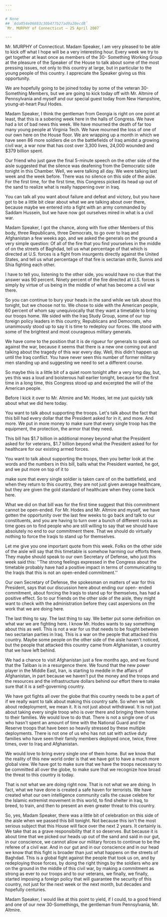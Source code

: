 ```yaml
---
---

# None
## `6da054e06883c30b477b27ad9a20ecd8`
`Mr. MURPHY of Connecticut — 25 April 2007`

---
```



Mr. MURPHY of Connecticut. Madam Speaker, I am very pleased to be 
able to kick off what I hope will be a very interesting hour. Every 
week we try to get together at least once as members of the 30-
Something Working Group at the pleasure of the Speaker of the House to 
talk about some of the most pressing issues, not only to this country 
at large, but in particular to the young people of this country. I 
appreciate the Speaker giving us this opportunity.

We are hopefully going to be joined today by some of the veteran 30-
Something Members, but we are going to kick today off with Mr. Altmire 
of Pennsylvania and myself and our special guest today from New 
Hampshire, young-at-heart Paul Hodes.

Madam Speaker, I think the gentleman from Georgia is right on one 
point at least, that this is a sobering week here in the halls of 
Congress. We have had a lot of bad news this week. We have mourned the 
death of far too many young people at Virginia Tech. We have mourned 
the loss of one of our own here on the House floor. We are wrapping up 
a month in which we have seen 86 more soldiers die on the battlefields 
of Iraq amidst a growing civil war, a war now that has cost over 3,300 
lives, 24,000 wounded and $379 billion spent.

Our friend who just gave the final 5-minute speech on the other side 
of the aisle suggested that the silence was deafening from the 
Democratic side tonight in this Chamber. Well, we were talking all day. 
We were talking last week and the week before. There was no silence on 
this side of the aisle. For the first time, for the first time, this 
Congress picked its head up out of the sand to realize what is really 
happening over in Iraq.

You can talk all you want about failure and defeat and victory, but 
you have got to be a little bit clear about what we are talking about 
over there, because maybe we entered into a fight with an army 
commanded by Saddam Hussein, but we have now got ourselves mired in 
what is a civil war.

Madam Speaker, I got the chance, along with five other Members of 
this body, three Republicans, three Democrats, to go over to Iraq and 
Afghanistan a few weeks ago, and we asked the generals on the ground a 
very simple question: Of all of the fire that you find yourselves in 
the middle of on the streets of Baghdad, tell us what percentage of 
that which is directed at U.S. forces is a fight from insurgents 
directly against the United States, and tell us what percentage of that 
fire is sectarian strife, Sunnis and Shia fighting each other.

I have to tell you, listening to the other side, you would have no 
clue that the answer was 90 percent. Ninety percent of the fire 
directed at U.S. forces is simply by virtue of us being in the middle 
of what has become a civil war there.

So you can continue to bury your heads in the sand while we talk 
about this tonight, but we choose not to. We chose to side with the 
American people, 60 percent of whom say unequivocally that they want a 
timetable to bring our troops home. We sided with the Iraq Study Group, 
some of our top foreign policy leaders in this country, Republicans and 
Democrats, who unanimously stood up to say it is time to redeploy our 
forces. We stood with some of the brightest and most courageous 
military generals.

We have come to the position that it is de rigueur for generals to 
speak out against the war, because it seems that there is a new one 
coming out and talking about the tragedy of this war every day. Well, 
this didn't happen up until the Iraq conflict. You have never seen this 
number of former military men standing up and suggesting we need to set 
a different course.

So maybe this is a little bit of a quiet room tonight after a very 
long day, but, yes this was a loud and boisterous hall earlier tonight, 
because for the first time in a long time, this Congress stood up and 
excerpted the will of the American people.

Before I kick it over to Mr. Altmire and Mr. Hodes, let me just 
quickly talk about what we did here today.

You want to talk about supporting the troops. Let's talk about the 
fact that this bill had every dollar that the President asked for in 
it, and more. And more. We put in more money to make sure that every 
single troop has the equipment, the protection, the armor that they 
need.

This bill has $1.7 billion in additional money beyond what the 
President asked for for veterans, $1.7 billion beyond what the 
President asked for for healthcare for our existing armed forces.

You want to talk about supporting the troops, then you better look at 
the words and the numbers in this bill, balls what the President 
wanted, he got, and we put more on top of it to


make sure that every single soldier is taken care of on the 
battlefield, and when they return to this country, they are not just 
given average healthcare, but they are given the gold standard of 
healthcare when they come back here.


What we did on that bill was for the first time suggest that this 
commitment cannot be open-ended. For Mr. Hodes and Mr. Altmire and 
myself, we have gotten the opportunity over the last few weeks to go 
back and talk to our constituents, and you are having to turn over a 
bunch of different rocks as time goes on to find people who are still 
willing to say that we should have absolutely no end to our commitment 
there. That we should do virtually nothing to force the Iraqis to stand 
up for themselves.

Let me give you one important quote from this week. Folks on the 
other side of the aisle will say that this timetable is somehow harming 
our efforts there. They maybe should speak to our own Secretary of 
Defense, who just this week said this: ''The strong feelings expressed 
in the Congress about the timetable probably have had a positive impact 
in terms of communicating to the Iraqis that this is not an open-ended 
commitment.''

Our own Secretary of Defense, the spokesman on matters of war for 
this President, says that our discussion here about ending our open-
ended commitment, about forcing the Iraqis to stand up for themselves, 
has had a positive effect. So to our friends on the other side of the 
aisle, they might want to check with the administration before they 
cast aspersions on the work that we are doing here.

The last thing to say. The last thing to say. We better put some 
definition on what war we are fighting here. I know Mr. Hodes wants to 
say something about this as well. This is not a war for us that needs 
to be fought between two sectarian parties in Iraq. This is a war on 
the people that attacked this country. Maybe some people on the other 
side of the aisle haven't noticed, but the people that attacked this 
country came from Afghanistan, a country that we have left behind.

We had a chance to visit Afghanistan just a few months ago, and we 
found that the Taliban is in a resurgence there. We found that the new 
power player in the Middle East, Iran, is starting to meddle in the 
affairs of Afghanistan, in part because we haven't put the money and 
the troops and the resources and the infrastructure dollars behind our 
effort there to make sure that it is a self-governing country.

We have got fights all over the globe that this country needs to be a 
part of if we really want to talk about making this country safe. So 
when we talk about redeployment, we mean it. It is not just about 
withdrawal. It is not just about taking every single troop who is over 
there and bringing them home to their families. We would love to do 
that. There is not a single one of us who hasn't spent an amount of 
time with the National Guard and the Reserve troops that have been so 
heavily stressed by these multiple deployments. There is not one of us 
who has not sat with active duty families who have seen their family 
members deployed once, twice, three times, over to Iraq and 
Afghanistan.

We would love to bring every single one of them home. But we know 
that the reality of this new world order is that we have got to have a 
much more global view. We have got to make sure that we have the troops 
necessary to be committed all over the globe, to make sure that we 
recognize how broad the threat to this country is today.

That is not what we are doing right now. That is not what we are 
doing. In fact, what we have done is created a safe haven for 
terrorists. We have created what our own intelligence community calls 
the cause celebre for the Islamic extremist movement in this world, to 
find shelter in Iraq, to breed, to train, and then to present an even 
greater threat to this country.

So, yes, Madam Speaker, there was a little bit of celebration on this 
side of the aisle when we passed this bill tonight. Not because this 
isn't the most serious subject that this House will face over the next 
2 years. It certainly is. We take that as a grave responsibility that 
it so deserves. But because it is about time that we picked our heads 
up out of the sand and said in our gut, in our conscience, we cannot 
allow our military forces to continue to be the referee of a civil war. 
And in our gut and in our conscience and in our head we know that this 
fight is broader than just what happens on the streets of Baghdad. This 
is a global fight against the people that took us on, and by 
redeploying those forces, by doing the right things by the soldiers who 
are on the ground in the middle of this civil war, by making a 
commitment as strong as ever to our troops and to our veterans, we 
finally, we finally, started imposing a foreign policy that will 
guarantee the security of this country, not just for the next week or 
the next month, but decades and hopefully centuries.

Madam Speaker, I would like at this point to yield, if I could, to a 
good friend and one of our new 30-Somethings, the gentleman from 
Pennsylvania, Mr. Altmire.

